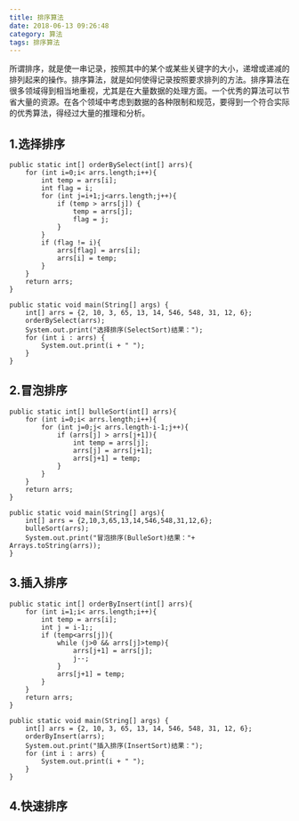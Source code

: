 ```yaml
---
title: 排序算法
date: 2018-06-13 09:26:48
category: 算法
tags: 排序算法
---
```


所谓排序，就是使一串记录，按照其中的某个或某些关键字的大小，递增或递减的排列起来的操作。排序算法，就是如何使得记录按照要求排列的方法。排序算法在很多领域得到相当地重视，尤其是在大量数据的处理方面。一个优秀的算法可以节省大量的资源。在各个领域中考虑到数据的各种限制和规范，要得到一个符合实际的优秀算法，得经过大量的推理和分析。

## 1.选择排序
    public static int[] orderBySelect(int[] arrs){
        for (int i=0;i< arrs.length;i++){
            int temp = arrs[i];
            int flag = i;
            for (int j=i+1;j<arrs.length;j++){
                if (temp > arrs[j]) {
                    temp = arrs[j];
                    flag = j;
                }
            }
            if (flag != i){
                arrs[flag] = arrs[i];
                arrs[i] = temp;
            }
        }
        return arrs;
    }

    public static void main(String[] args) {
        int[] arrs = {2, 10, 3, 65, 13, 14, 546, 548, 31, 12, 6};
        orderBySelect(arrs);
        System.out.print("选择排序(SelectSort)结果：");
        for (int i : arrs) {
            System.out.print(i + " ");
        }
    }

## 2.冒泡排序

	public static int[] bulleSort(int[] arrs){
        for (int i=0;i< arrs.length;i++){
            for (int j=0;j< arrs.length-i-1;j++){
                if (arrs[j] > arrs[j+1]){
                    int temp = arrs[j];
                    arrs[j] = arrs[j+1];
                    arrs[j+1] = temp;
                }
            }
        }
        return arrs;
    }

    public static void main(String[] args){
        int[] arrs = {2,10,3,65,13,14,546,548,31,12,6};
        bulleSort(arrs);
        System.out.print("冒泡排序(BulleSort)结果："+ Arrays.toString(arrs));
    }


## 3.插入排序
	
	public static int[] orderByInsert(int[] arrs){
        for (int i=1;i< arrs.length;i++){
            int temp = arrs[i];
            int j = i-1;;
            if (temp<arrs[j]){
                while (j>0 && arrs[j]>temp){
                    arrs[j+1] = arrs[j];
                    j--;
                }
                arrs[j+1] = temp;
            }
        }
        return arrs;
    }

    public static void main(String[] args) {
        int[] arrs = {2, 10, 3, 65, 13, 14, 546, 548, 31, 12, 6};
        orderByInsert(arrs);
        System.out.print("插入排序(InsertSort)结果：");
        for (int i : arrs) {
            System.out.print(i + " ");
        }
    }

## 4.快速排序